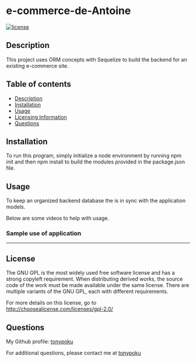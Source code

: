 # e-commerce-de-Antoine

[![license](https://img.shields.io/badge/license-gpl_2.0-a2a429.svg)](http://choosealicense.com/licenses/gpl-2.0/)

## Description

This project uses ORM concepts with Sequelize to build the backend for an existing e-commerce site.

## Table of contents

- [Description](#description)
- [Installation](#installation)
- [Usage](#usage)
- [Licensing Information](#license)
- [Questions](#questions)

## Installation

To run this program, simply initialize a node environment by running npm init and then npm install to build the modules provided in the package.json file.

## Usage

To keep an organized backend database the is in sync with the application models.

Below are some videos to help with usage.

### Sample use of application

---

## License

The GNU GPL is the most widely used free software license and has a strong copyleft requirement. When distributing derived works, the source code of the work must be made available under the same license. There are multiple variants of the GNU GPL, each with different requirements.

For more details on this license, go to http://choosealicense.com/licenses/gpl-2.0/

## Questions

My Github profile: [tonypoku](https://github.com/tonypoku-ghub)

For additional questions, please contact me at [tonypoku](anthonypoku2022@u.northwestern.edu)
